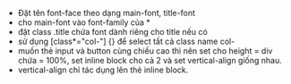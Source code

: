 - Đặt tên font-face theo dạng main-font, title-font
- cho main-font vào font-family của *
- đặt class .title chứa font dành riêng cho title nếu có
- sử dụng [class*="col-"] {} để select tất cả class name col-
- muốn thẻ input và button cùng chiều cao thì nên set cho height = div chứa = 100%, set inline block cho cả 2 và set vertical-align giống nhau.
- vertical-align chỉ tác dụng lên thẻ inline block.